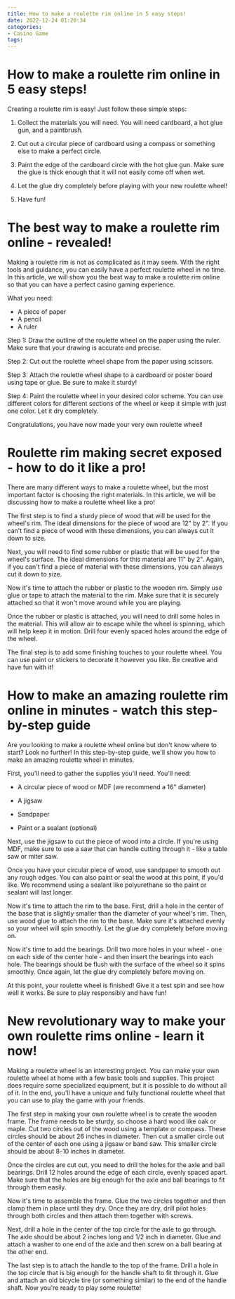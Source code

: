 ```yaml
---
title: How to make a roulette rim online in 5 easy steps!
date: 2022-12-24 01:20:34
categories:
- Casino Game
tags:
---
```



#  How to make a roulette rim online in 5 easy steps!

Creating a roulette rim is easy! Just follow these simple steps:

1. Collect the materials you will need. You will need cardboard, a hot glue gun, and a paintbrush.

2. Cut out a circular piece of cardboard using a compass or something else to make a perfect circle.

3. Paint the edge of the cardboard circle with the hot glue gun. Make sure the glue is thick enough that it will not easily come off when wet.

4. Let the glue dry completely before playing with your new roulette wheel!

5. Have fun!

#  The best way to make a roulette rim online - revealed!

Making a roulette rim is not as complicated as it may seem. With the right tools and guidance, you can easily have a perfect roulette wheel in no time. In this article, we will show you the best way to make a roulette rim online so that you can have a perfect casino gaming experience.

What you need:

- A piece of paper
- A pencil
- A ruler

Step 1: Draw the outline of the roulette wheel on the paper using the ruler. Make sure that your drawing is accurate and precise.

Step 2: Cut out the roulette wheel shape from the paper using scissors.

Step 3: Attach the roulette wheel shape to a cardboard or poster board using tape or glue. Be sure to make it sturdy!

Step 4: Paint the roulette wheel in your desired color scheme. You can use different colors for different sections of the wheel or keep it simple with just one color. Let it dry completely.


Congratulations, you have now made your very own roulette wheel!

#  Roulette rim making secret exposed - how to do it like a pro!

There are many different ways to make a roulette wheel, but the most important factor is choosing the right materials. In this article, we will be discussing how to make a roulette wheel like a pro!

The first step is to find a sturdy piece of wood that will be used for the wheel's rim. The ideal dimensions for the piece of wood are 12" by 2". If you can't find a piece of wood with these dimensions, you can always cut it down to size.

Next, you will need to find some rubber or plastic that will be used for the wheel's surface. The ideal dimensions for this material are 11" by 2". Again, if you can't find a piece of material with these dimensions, you can always cut it down to size.

Now it's time to attach the rubber or plastic to the wooden rim. Simply use glue or tape to attach the material to the rim. Make sure that it is securely attached so that it won't move around while you are playing.

Once the rubber or plastic is attached, you will need to drill some holes in the material. This will allow air to escape while the wheel is spinning, which will help keep it in motion. Drill four evenly spaced holes around the edge of the wheel.

The final step is to add some finishing touches to your roulette wheel. You can use paint or stickers to decorate it however you like. Be creative and have fun with it!

#  How to make an amazing roulette rim online in minutes - watch this step-by-step guide

Are you looking to make a roulette wheel online but don't know where to start? Look no further! In this step-by-step guide, we'll show you how to make an amazing roulette wheel in minutes.

First, you'll need to gather the supplies you'll need. You'll need:

* A circular piece of wood or MDF (we recommend a 16" diameter)

* A jigsaw

* Sandpaper

* Paint or a sealant (optional)

Next, use the jigsaw to cut the piece of wood into a circle. If you're using MDF, make sure to use a saw that can handle cutting through it - like a table saw or miter saw.

Once you have your circular piece of wood, use sandpaper to smooth out any rough edges. You can also paint or seal the wood at this point, if you'd like. We recommend using a sealant like polyurethane so the paint or sealant will last longer.

Now it's time to attach the rim to the base. First, drill a hole in the center of the base that is slightly smaller than the diameter of your wheel's rim. Then, use wood glue to attach the rim to the base. Make sure it's attached evenly so your wheel will spin smoothly. Let the glue dry completely before moving on.

Now it's time to add the bearings. Drill two more holes in your wheel - one on each side of the center hole - and then insert the bearings into each hole. The bearings should be flush with the surface of the wheel so it spins smoothly. Once again, let the glue dry completely before moving on.


At this point, your roulette wheel is finished! Give it a test spin and see how well it works. Be sure to play responsibly and have fun!

#  New revolutionary way to make your own roulette rims online - learn it now!

Making a roulette wheel is an interesting project. You can make your own roulette wheel at home with a few basic tools and supplies. This project does require some specialized equipment, but it is possible to do without all of it. In the end, you'll have a unique and fully functional roulette wheel that you can use to play the game with your friends.

The first step in making your own roulette wheel is to create the wooden frame. The frame needs to be sturdy, so choose a hard wood like oak or maple. Cut two circles out of the wood using a template or compass. These circles should be about 26 inches in diameter. Then cut a smaller circle out of the center of each one using a jigsaw or band saw. This smaller circle should be about 8-10 inches in diameter.

Once the circles are cut out, you need to drill the holes for the axle and ball bearings. Drill 12 holes around the edge of each circle, evenly spaced apart. Make sure that the holes are big enough for the axle and ball bearings to fit through them easily.

Now it's time to assemble the frame. Glue the two circles together and then clamp them in place until they dry. Once they are dry, drill pilot holes through both circles and then attach them together with screws.

Next, drill a hole in the center of the top circle for the axle to go through. The axle should be about 2 inches long and 1/2 inch in diameter. Glue and attach a washer to one end of the axle and then screw on a ball bearing at the other end.

The last step is to attach the handle to the top of the frame. Drill a hole in the top circle that is big enough for the handle shaft to fit through it. Glue and attach an old bicycle tire (or something similar) to the end of the handle shaft. Now you're ready to play some roulette!